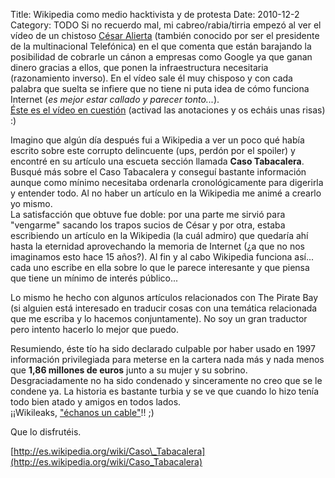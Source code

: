 Title: Wikipedia como medio hacktivista y de protesta
Date: 2010-12-2
Category: TODO
Si no recuerdo mal, mi cabreo/rabia/tirria empezó al ver el vídeo de un chistoso [César
Alierta](http://es.wikipedia.org/wiki/C%C3%A9sar_Alierta) (también conocido por ser el presidente de la multinacional Telefónica) en el que
comenta que están barajando la posibilidad de cobrarle un cánon a empresas como Google ya que ganan dinero gracias a ellos, que ponen la
infraestructura necesitaria (razonamiento inverso). En el vídeo sale él muy chisposo y con cada palabra que suelta se infiere que no tiene
ni puta idea de cómo funciona Internet (*es mejor estar callado y parecer tonto...*).  
 [Éste es el vídeo en cuestión](http://www.youtube.com/watch?v=rVADWAxOZtg) (activad las anotaciones y os echáis unas risas) :)

Imagino que algún día después fui a Wikipedia a ver un poco qué había escrito sobre este corrupto delincuente (ups, perdón por el spoiler) y
encontré en su artículo una escueta sección llamada **Caso Tabacalera**. Busqué más sobre el Caso Tabacalera y conseguí bastante información
aunque como mínimo necesitaba ordenarla cronológicamente para digerirla y entender todo. Al no haber un artículo en la Wikipedia me animé a
crearlo yo mismo.  
 La satisfacción que obtuve fue doble: por una parte me sirvió para "vengarme" sacando los trapos sucios de César y por otra, estaba
escribiendo un artículo en la Wikipedia (la cuál admiro) que quedaría ahí hasta la eternidad aprovechando la memoria de Internet (¿a que no
nos imaginamos esto hace 15 años?). Al fin y al cabo Wikipedia funciona así... cada uno escribe en ella sobre lo que le parece interesante y
que piensa que tiene un mínimo de interés público...

Lo mismo he hecho con algunos artículos relacionados con The Pirate Bay (si alguien está interesado en traducir cosas con una temática
relacionada que me escriba y lo hacemos conjuntamente). No soy un gran traductor pero intento hacerlo lo mejor que puedo.

Resumiendo, éste tío ha sido declarado culpable por haber usado en 1997 información privilegiada para meterse en la cartera nada más y nada
menos que **1,86 millones de euros** junto a su mujer y su sobrino. Desgraciadamente no ha sido condenado y sinceramente no creo que se le
condene ya. La historia es bastante turbia y se ve que cuando lo hizo tenía todo bien atado y amigos en todos lados.  
 ¡¡Wikileaks, ["échanos un cable"](http://www.elpais.com/documentossecretos/mapa-cables-wikileaks/)!! ;)

Que lo disfrutéis.

[http://es.wikipedia.org/wiki/Caso\_Tabacalera](http://es.wikipedia.org/wiki/Caso_Tabacalera)
